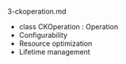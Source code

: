 

3-ckoperation.md



- class CKOperation : Operation 
- Configurability
- Resource optimization
- Lifetime management


